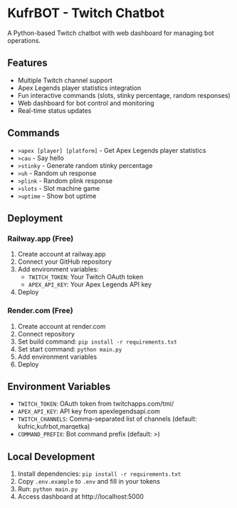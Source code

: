 # KufrBOT - Twitch Chatbot

A Python-based Twitch chatbot with web dashboard for managing bot operations.

## Features

- Multiple Twitch channel support
- Apex Legends player statistics integration
- Fun interactive commands (slots, stinky percentage, random responses)
- Web dashboard for bot control and monitoring
- Real-time status updates

## Commands

- `>apex [player] [platform]` - Get Apex Legends player statistics
- `>cau` - Say hello
- `>stinky` - Generate random stinky percentage
- `>uh` - Random uh response
- `>plink` - Random plink response  
- `>slots` - Slot machine game
- `>uptime` - Show bot uptime

## Deployment

### Railway.app (Free)

1. Create account at railway.app
2. Connect your GitHub repository
3. Add environment variables:
   - `TWITCH_TOKEN`: Your Twitch OAuth token
   - `APEX_API_KEY`: Your Apex Legends API key
4. Deploy

### Render.com (Free)

1. Create account at render.com
2. Connect repository
3. Set build command: `pip install -r requirements.txt`
4. Set start command: `python main.py`
5. Add environment variables
6. Deploy

## Environment Variables

- `TWITCH_TOKEN`: OAuth token from twitchapps.com/tmi/
- `APEX_API_KEY`: API key from apexlegendsapi.com
- `TWITCH_CHANNELS`: Comma-separated list of channels (default: kufric,kufrbot,marqetka)
- `COMMAND_PREFIX`: Bot command prefix (default: >)

## Local Development

1. Install dependencies: `pip install -r requirements.txt`
2. Copy `.env.example` to `.env` and fill in your tokens
3. Run: `python main.py`
4. Access dashboard at http://localhost:5000